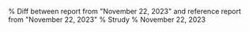 % Diff between report from "November 22, 2023" and reference report from "November 22, 2023"
% Strudy
% November 22, 2023


